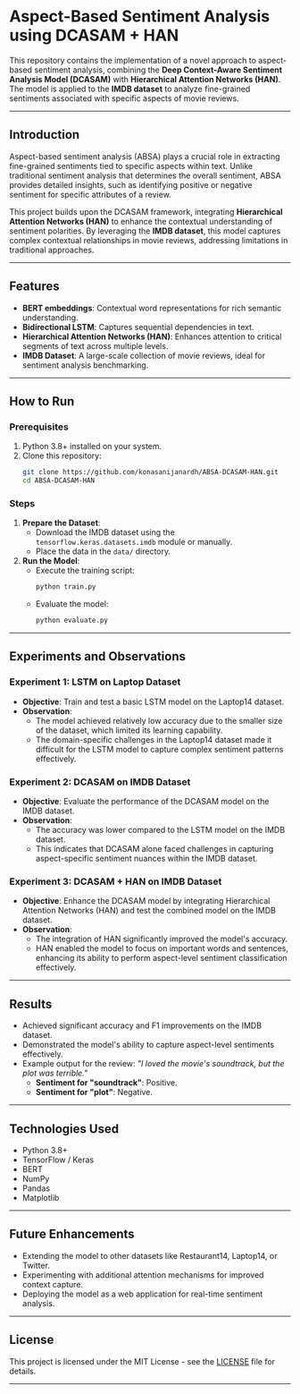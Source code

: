 
# **Aspect-Based Sentiment Analysis using DCASAM + HAN**

This repository contains the implementation of a novel approach to aspect-based sentiment analysis, combining the **Deep Context-Aware Sentiment Analysis Model (DCASAM)** with **Hierarchical Attention Networks (HAN)**. The model is applied to the **IMDB dataset** to analyze fine-grained sentiments associated with specific aspects of movie reviews.

---

## **Introduction**

Aspect-based sentiment analysis (ABSA) plays a crucial role in extracting fine-grained sentiments tied to specific aspects within text. Unlike traditional sentiment analysis that determines the overall sentiment, ABSA provides detailed insights, such as identifying positive or negative sentiment for specific attributes of a review.

This project builds upon the DCASAM framework, integrating **Hierarchical Attention Networks (HAN)** to enhance the contextual understanding of sentiment polarities. By leveraging the **IMDB dataset**, this model captures complex contextual relationships in movie reviews, addressing limitations in traditional approaches.

---

## **Features**

- **BERT embeddings**: Contextual word representations for rich semantic understanding.
- **Bidirectional LSTM**: Captures sequential dependencies in text.
- **Hierarchical Attention Networks (HAN)**: Enhances attention to critical segments of text across multiple levels.
- **IMDB Dataset**: A large-scale collection of movie reviews, ideal for sentiment analysis benchmarking.

---

## **How to Run**

### **Prerequisites**
1. Python 3.8+ installed on your system.
2. Clone this repository:
   ```bash
   git clone https://github.com/konasanijanardh/ABSA-DCASAM-HAN.git
   cd ABSA-DCASAM-HAN
   ```
### **Steps**
1. **Prepare the Dataset**: 
   - Download the IMDB dataset using the `tensorflow.keras.datasets.imdb` module or manually.
   - Place the data in the `data/` directory.
2. **Run the Model**:
   - Execute the training script:
     ```bash
     python train.py
     ```
   - Evaluate the model:
     ```bash
     python evaluate.py
     ```

---

## **Experiments and Observations**

### **Experiment 1: LSTM on Laptop Dataset**
- **Objective**: Train and test a basic LSTM model on the Laptop14 dataset.
- **Observation**: 
  - The model achieved relatively low accuracy due to the smaller size of the dataset, which limited its learning capability.
  - The domain-specific challenges in the Laptop14 dataset made it difficult for the LSTM model to capture complex sentiment patterns effectively.

### **Experiment 2: DCASAM on IMDB Dataset**
- **Objective**: Evaluate the performance of the DCASAM model on the IMDB dataset.
- **Observation**: 
  - The accuracy was lower compared to the LSTM model on the IMDB dataset.
  - This indicates that DCASAM alone faced challenges in capturing aspect-specific sentiment nuances within the IMDB dataset.

### **Experiment 3: DCASAM + HAN on IMDB Dataset**
- **Objective**: Enhance the DCASAM model by integrating Hierarchical Attention Networks (HAN) and test the combined model on the IMDB dataset.
- **Observation**: 
  - The integration of HAN significantly improved the model's accuracy.
  - HAN enabled the model to focus on important words and sentences, enhancing its ability to perform aspect-level sentiment classification effectively.

---

## **Results**

- Achieved significant accuracy and F1 improvements on the IMDB dataset.
- Demonstrated the model's ability to capture aspect-level sentiments effectively.
- Example output for the review:
  *"I loved the movie's soundtrack, but the plot was terrible."*
  - **Sentiment for "soundtrack"**: Positive.
  - **Sentiment for "plot"**: Negative.

---

## **Technologies Used**

- Python 3.8+
- TensorFlow / Keras
- BERT
- NumPy
- Pandas
- Matplotlib

---

## **Future Enhancements**

- Extending the model to other datasets like Restaurant14, Laptop14, or Twitter.
- Experimenting with additional attention mechanisms for improved context capture.
- Deploying the model as a web application for real-time sentiment analysis.

---

## **License**

This project is licensed under the MIT License - see the [LICENSE](LICENSE) file for details.

---
